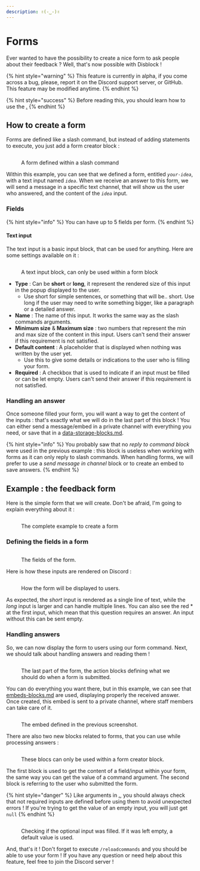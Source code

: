 ```yaml
---
description: ✌(-‿-)✌
---
```


# Forms

Ever wanted to have the possibility to create a nice form to ask people about their feedback ? Well, that's now possible with Disblock !

{% hint style="warning" %}
This feature is currently in alpha, if you come across a bug, please, report it on the Discord support server, or GitHub. This feature may be modified anytime.
{% endhint %}

{% hint style="success" %}
Before reading this, you should learn how to use the [.](./ "mention")
{% endhint %}

## How to create a form

Forms are defined like a slash command, but instead of adding statements to execute, you just add a form creator block :&#x20;

<figure><img src="../../.gitbook/assets/formsCreate.PNG" alt=""><figcaption><p>A form defined within a slash command</p></figcaption></figure>

Within this example, you can see that we defined a form, entitled _`your-idea`_, with a text input named _`idea`_. When we receive an answer to this form, we will send a message in a specific text channel, that will show us the user who answered, and the content of the _`idea`_ input.

### Fields

{% hint style="info" %}
You can have up to 5 fields per form.
{% endhint %}

#### Text input

The text input is a basic input block, that can be used for anything. Here are some settings available on it :&#x20;

<figure><img src="../../.gitbook/assets/formsCreateTextInput.PNG" alt=""><figcaption><p>A text input block, can only be used within a form block</p></figcaption></figure>

* **Type** : Can be **short** or **long**, it represent the rendered size of this input in the popup displayed to the user.
  * Use short for simple sentences, or something that will be.. short. Use long if the user may need to write something bigger, like a paragraph or a detailed answer.
* **Name** : The name of this input. It works the same way as the slash commands arguments.
* **Minimum size** & **Maximum size** : two numbers that represent the min and max size of the content in this input. Users can't send their answer if this requirement is not satisfied.
* **Default content** : A placeholder that is displayed when nothing was written by the user yet.
  * Use this to give some details or indications to the user who is filling your form.
* **Required** : A checkbox that is used to indicate if an input must be filled or can be let empty. Users can't send their answer if this requirement is not satisfied.

### Handling an answer

Once someone filled your form, you will want a way to get the content of the inputs : that's exactly what we will do in the last part of this block ! You can either send a message/embed in a private channel with everything you need, or save that in a [data-storage-blocks.md](../data-storage-blocks.md "mention").

{% hint style="info" %}
You probably saw that no _reply to command block_ were used in the previous example : this block is useless when working with forms as it can only reply to slash commands. When handling forms, we will prefer to use a _send message in channel_ block or to create an embed to save answers.
{% endhint %}

## Example : the feedback form&#x20;

Here is the simple form that we will create. Don't be afraid, I'm going to explain everything about it :&#x20;

<figure><img src="../../.gitbook/assets/formsCreateExample.PNG" alt=""><figcaption><p>The complete example to create a form</p></figcaption></figure>

### Defining the fields in a form

<figure><img src="../../.gitbook/assets/formsCreateExampleFields.PNG" alt=""><figcaption><p>The fields of the form.</p></figcaption></figure>

Here is how these inputs are rendered on Discord :&#x20;

<figure><img src="../../.gitbook/assets/formsCreateExampleDiscord.PNG" alt=""><figcaption><p>How the form will be displayed to users.</p></figcaption></figure>

As expected, the _short_ input is rendered as a single line of text, while the _long_ input is larger and can handle multiple lines. You can also see the red \* at the first input, which mean that this question requires an answer. An input without this can be sent empty.

### Handling answers

So, we can now display the form to users using our form command. Next, we should talk about handling answers and reading them !

<figure><img src="../../.gitbook/assets/formsCreateExampleStatements.PNG" alt=""><figcaption><p>The last part of the form, the action blocks defining what we should do when a form is submitted.</p></figcaption></figure>

You can do everything you want there, but in this example, we can see that [embeds-blocks.md](../embeds-blocks.md "mention") are used, displaying properly the received answer. Once created, this embed is sent to a private channel, where staff members can take care of it.

<figure><img src="../../.gitbook/assets/formsCreateExampleSent.PNG" alt=""><figcaption><p>The embed defined in the previous screenshot.</p></figcaption></figure>

There are also two new blocks related to forms, that you can use while processing answers :

<figure><img src="../../.gitbook/assets/formsCreateExampleStatementsFormsBlocks.PNG" alt=""><figcaption><p>These blocs can only be used within a form creator block.</p></figcaption></figure>

The first block is used to get the content of a field/input within your form, the same way you can get the value of a command argument. The second block is referring to the user who submitted the form.

{% hint style="danger" %}
Like arguments in [.](./ "mention"), you should always check that not required inputs are defined before using them to avoid unexpected errors ! If you're trying to get the value of an empty input, you will just get `null`
{% endhint %}

<figure><img src="../../.gitbook/assets/formsCreateExampleStatementsIf.PNG" alt=""><figcaption><p>Checking if the optional input was filled. If it was left empty, a default value is used.</p></figcaption></figure>

And, that's it ! Don't forget to execute `/reloadcommands` and you should be able to use your form ! If you have any question or need help about this feature, feel free to join the Discord server !
